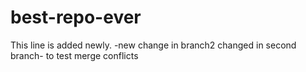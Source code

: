 # best-repo-ever
This line is added newly. -new change in branch2
changed in second branch- to test merge conflicts